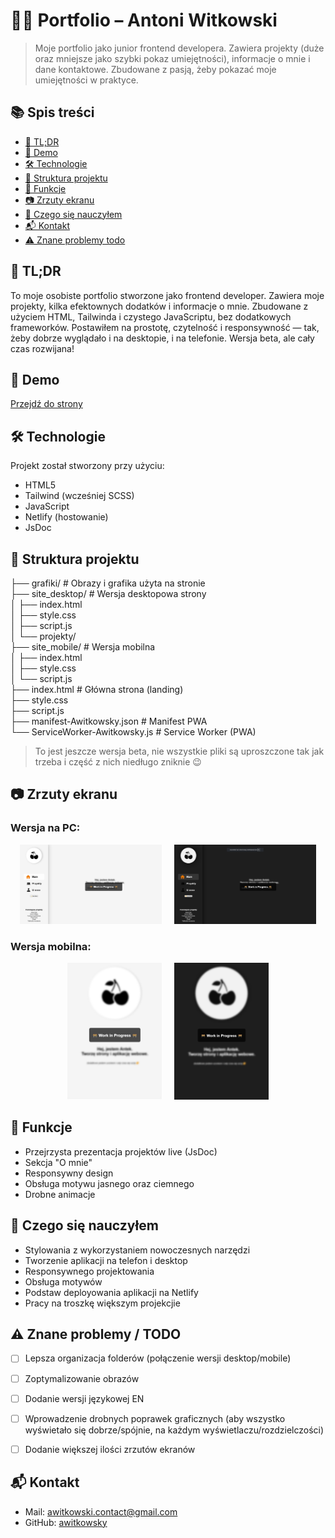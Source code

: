 # 🧑‍💻 Portfolio – Antoni Witkowski

> Moje portfolio jako junior frontend developera. Zawiera projekty (duże oraz mniejsze jako szybki pokaz umiejętności), informacje o mnie i dane kontaktowe. Zbudowane z pasją, żeby pokazać moje umiejętności w praktyce.

## 📚 Spis treści

- [🧠 TL;DR](#-tldr)
- [🔗 Demo](#-demo)
- [🛠️ Technologie](#️-technologie)
- [🧭 Struktura projektu](#-struktura-projektu)
- [📌 Funkcje](#-funkcje)
- [📷 Zrzuty ekranu](#-zrzuty-ekranu)
- [🧠 Czego się nauczyłem](#-czego-się-nauczyłem)
- [📬 Kontakt](#-kontakt)
- [⚠️ Znane problemy  todo](#️-znane-problemy--todo)


## 🧠 TL;DR

To moje osobiste portfolio stworzone jako frontend developer. Zawiera moje projekty, kilka efektownych dodatków i informacje o mnie. Zbudowane z użyciem HTML, Tailwinda i czystego JavaScriptu, bez dodatkowych frameworków. 
Postawiłem na prostotę, czytelność i responsywność — tak, żeby dobrze wyglądało i na desktopie, i na telefonie. Wersja beta, ale cały czas rozwijana!


## 🔗 Demo

[Przejdź do strony](https://awitkowsky.netlify.app/)


## 🛠️ Technologie

Projekt został stworzony przy użyciu:

- HTML5
- Tailwind (wcześniej SCSS)
- JavaScript
- Netlify (hostowanie)
- JsDoc


## 🧭 Struktura projektu

├── grafiki/ # Obrazy i grafika użyta na stronie  
├── site_desktop/ # Wersja desktopowa strony  
│ ├── index.html  
│ ├── style.css  
│ ├── script.js  
│ └── projekty/   
├── site_mobile/ # Wersja mobilna  
│ ├── index.html  
│ ├── style.css  
│ └── script.js  
├── index.html # Główna strona (landing)  
├── style.css  
├── script.js  
├── manifest-Awitkowsky.json # Manifest PWA  
└── ServiceWorker-Awitkowsky.js # Service Worker (PWA) 

> To jest jeszcze wersja beta, nie wszystkie pliki są uproszczone tak jak trzeba i część z nich niedługo zniknie 😉
  
  
## 📷 Zrzuty ekranu

### Wersja na PC:
<div align="center">
  <img src="https://github.com/awitkowsky/site/blob/main/grafiki/ss01_light.png" width="45%" />
  &nbsp;&nbsp;&nbsp;
  <img src="https://github.com/awitkowsky/site/blob/main/grafiki/ss01_dark.png" width="45%" />
</div>

### Wersja mobilna:
<div align="center">
  <img src="https://github.com/awitkowsky/site/blob/main/grafiki/ss02_light.png" width="30%" />
  &nbsp;&nbsp;&nbsp;
  <img src="https://github.com/awitkowsky/site/blob/main/grafiki/ss02_dark.png" width="30%" />
</div>


## 📌 Funkcje

- Przejrzysta prezentacja projektów live (JsDoc)
- Sekcja "O mnie"
- Responsywny design
- Obsługa motywu jasnego oraz ciemnego
- Drobne animacje


## 🧠 Czego się nauczyłem

- Stylowania z wykorzystaniem nowoczesnych narzędzi
- Tworzenie aplikacji na telefon i desktop
- Responsywnego projektowania
- Obsługa motywów
- Podstaw deployowania aplikacji na Netlify
- Pracy na troszkę większym projekcjie


## ⚠️ Znane problemy / TODO

- [ ] Lepsza organizacja folderów (połączenie wersji desktop/mobile)
- [ ] Zoptymalizowanie obrazów
- [ ] Dodanie wersji językowej EN
- [ ] Wprowadzenie drobnych poprawek graficznych (aby wszystko wyświetało się dobrze/spójnie, na każdym wyświetlaczu/rozdzielczości)
- [ ] Dodanie większej ilości zrzutów ekranów


## 📬 Kontakt

- Mail: awitkowski.contact@gmail.com
- GitHub: [awitkowsky](https://github.com/twoj-login)
